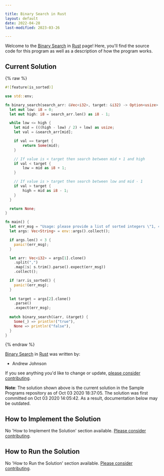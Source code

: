 ```yaml
---

title: Binary Search in Rust
layout: default
date: 2022-04-28
last-modified: 2023-03-26

---
```


Welcome to the [Binary Search](https://sampleprograms.io/projects/binary-search) in [Rust](https://sampleprograms.io/languages/rust) page! Here, you'll find the source code for this program as well as a description of how the program works.

## Current Solution

{% raw %}

```rust
#![feature(is_sorted)]

use std::env;

fn binary_search(search_arr: &Vec<i32>, target: &i32) -> Option<usize> {
  let mut low: i8 = 0;
  let mut high: i8 = search_arr.len() as i8 - 1;

  while low <= high {
    let mid = (((high - low) / 2) + low) as usize;
    let val = &search_arr[mid];

    if val == target {
        return Some(mid);
    }

    // If value is < target then search between mid + 1 and high
    if val < target {
        low = mid as i8 + 1;
    }

    // If value is > target then search between low and mid - 1
    if val > target {
        high = mid as i8 - 1;
    }
  }

  return None;
}

fn main() {
  let err_msg = "Usage: please provide a list of sorted integers \"1, 4, 5, 11, 12\" and the integer to find \"11\"";
  let args: Vec<String> = env::args().collect();

  if args.len() < 3 {
    panic!(err_msg);
  }

  let arr: Vec<i32> = args[1].clone()
    .split(",")
    .map(|s| s.trim().parse().expect(err_msg))
    .collect();

  if !arr.is_sorted() {
    panic!(err_msg);
  }
  
  let target = args[2].clone()
    .parse()
    .expect(err_msg);
  
  match binary_search(&arr, &target) {
    Some(_) => println!("true"),
    None => println!("false"),
  }
}
```

{% endraw %}

[Binary Search](https://sampleprograms.io/projects/binary-search) in [Rust](https://sampleprograms.io/languages/rust) was written by:

- Andrew Johnson

If you see anything you'd like to change or update, [please consider contributing](https://github.com/TheRenegadeCoder/sample-programs).

**Note**: The solution shown above is the current solution in the Sample Programs repository as of Oct 03 2020 18:37:05. The solution was first committed on Oct 03 2020 14:05:42. As a result, documentation below may be outdated.

## How to Implement the Solution

No 'How to Implement the Solution' section available. [Please consider contributing](https://github.com/TheRenegadeCoder/sample-programs-website).

## How to Run the Solution

No 'How to Run the Solution' section available. [Please consider contributing](https://github.com/TheRenegadeCoder/sample-programs-website).